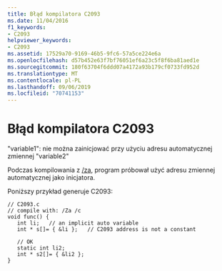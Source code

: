 ```yaml
---
title: Błąd kompilatora C2093
ms.date: 11/04/2016
f1_keywords:
- C2093
helpviewer_keywords:
- C2093
ms.assetid: 17529a70-9169-46b5-9fc6-57a5ce224e6a
ms.openlocfilehash: d57b452e63f7bf76051ef6a23c5f8f6ba81aed1e
ms.sourcegitcommit: 180f63704f6ddd07a4172a93b179cf0733fd952d
ms.translationtype: MT
ms.contentlocale: pl-PL
ms.lasthandoff: 09/06/2019
ms.locfileid: "70741153"
---
```

# <a name="compiler-error-c2093"></a>Błąd kompilatora C2093

"variable1": nie można zainicjować przy użyciu adresu automatycznej zmiennej "variable2"

Podczas kompilowania z [/za](../../build/reference/za-ze-disable-language-extensions.md), program próbował użyć adresu zmiennej automatycznej jako inicjatora.

Poniższy przykład generuje C2093:

```
// C2093.c
// compile with: /Za /c
void func() {
   int li;   // an implicit auto variable
   int * s[]= { &li };   // C2093 address is not a constant

   // OK
   static int li2;
   int * s2[]= { &li2 };
}
```